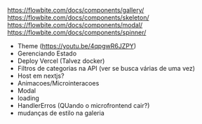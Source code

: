https://flowbite.com/docs/components/gallery/
https://flowbite.com/docs/components/skeleton/
https://flowbite.com/docs/components/modal/
https://flowbite.com/docs/components/spinner/

- Theme (https://youtu.be/4qpgwR6JZPY)
- Gerenciando Estado
- Deploy Vercel (Talvez docker)
- Filtros de categorias na API (ver se busca várias de uma vez)
- Host em nextjs?
- Animacoes/Microinteracoes
- Modal
- loading
- HandlerErros (QUando o microfrontend cair?)
- mudanças de estilo na galeria
